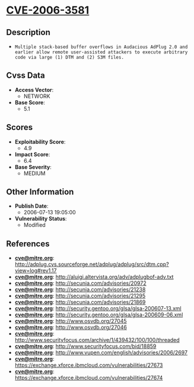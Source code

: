 
# [CVE-2006-3581](http://adplug.cvs.sourceforge.net/adplug/adplug/src/dtm.cpp?view=log#rev1.17)

## Description

- `Multiple stack-based buffer overflows in Audacious AdPlug 2.0 and earlier allow remote user-assisted attackers to execute arbitrary code via large (1) DTM and (2) S3M files.`

## Cvss Data

- **Access Vector**:
  - NETWORK
- **Base Score**:
  - 5.1

## Scores

- **Exploitability Score**:
  - 4.9
- **Impact Score**:
  - 6.4
- **Base Severity**:
  - MEDIUM

## Other Information

- **Publish Date**:
  - 2006-07-13 19:05:00
- **Vulnerability Status**:
  - Modified

## References

- **cve@mitre.org**: http://adplug.cvs.sourceforge.net/adplug/adplug/src/dtm.cpp?view=log#rev1.17
- **cve@mitre.org**: http://aluigi.altervista.org/adv/adplugbof-adv.txt
- **cve@mitre.org**: http://secunia.com/advisories/20972
- **cve@mitre.org**: http://secunia.com/advisories/21238
- **cve@mitre.org**: http://secunia.com/advisories/21295
- **cve@mitre.org**: http://secunia.com/advisories/21869
- **cve@mitre.org**: http://security.gentoo.org/glsa/glsa-200607-13.xml
- **cve@mitre.org**: http://security.gentoo.org/glsa/glsa-200609-06.xml
- **cve@mitre.org**: http://www.osvdb.org/27045
- **cve@mitre.org**: http://www.osvdb.org/27046
- **cve@mitre.org**: http://www.securityfocus.com/archive/1/439432/100/100/threaded
- **cve@mitre.org**: http://www.securityfocus.com/bid/18859
- **cve@mitre.org**: http://www.vupen.com/english/advisories/2006/2697
- **cve@mitre.org**: https://exchange.xforce.ibmcloud.com/vulnerabilities/27673
- **cve@mitre.org**: https://exchange.xforce.ibmcloud.com/vulnerabilities/27674
